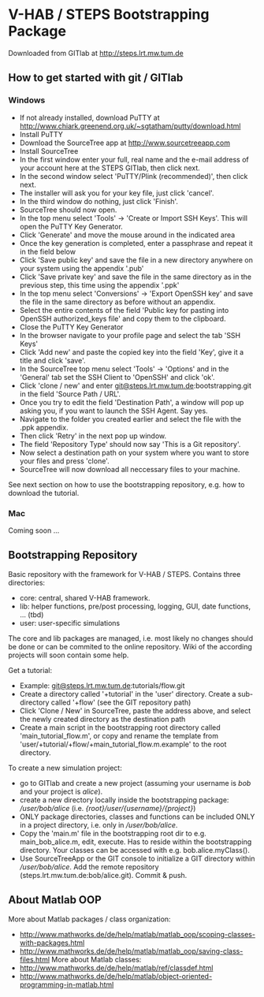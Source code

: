 V-HAB / STEPS Bootstrapping Package
===================================
Downloaded from GITlab at http://steps.lrt.mw.tum.de

How to get started with git / GITlab
------------------------------------

### Windows ###

* If not already installed, download PuTTY at http://www.chiark.greenend.org.uk/~sgtatham/putty/download.html
* Install PuTTY
* Download the SourceTree app at http://www.sourcetreeapp.com
* Install SourceTree
* In the first window enter your full, real name and the e-mail address of your account here at the STEPS GITlab, then click next.
* In the second window select 'PuTTY/Plink (recommended)', then click next.
* The installer will ask you for your key file, just click 'cancel'.
* In the third window do nothing, just click 'Finish'.
* SourceTree should now open.
* In the top menu select 'Tools' -> 'Create or Import SSH Keys'. This will open the PuTTY Key Generator.
* Click 'Generate' and move the mouse around in the indicated area
* Once the key generation is completed, enter a passphrase and repeat it in the field below
* Click 'Save public key' and save the file in a new directory anywhere on your system using the appendix '.pub'
* Click 'Save private key' and save the file in the same directory as in the previous step, this time using the appendix '.ppk'
* In the top menu select 'Conversions' -> 'Export OpenSSH key' and save the file in the same directory as before without an appendix.
* Select the entire contents of the field 'Public key for pasting into OpenSSH authorized_keys file' and copy them to the clipboard. 
* Close the PuTTY Key Generator
* In the browser navigate to your profile page and select the tab 'SSH Keys'
* Click 'Add new' and paste the copied key into the field 'Key', give it a title and click 'save'.
* In the SourceTree top menu select 'Tools' -> 'Options' and in the 'General' tab set the SSH Client to 'OpenSSH' and click 'ok'.
* Click 'clone / new' and enter git@steps.lrt.mw.tum.de:bootstrapping.git in the field 'Source Path / URL'.
* Once you try to edit the field 'Destination Path', a window will pop up asking you, if you want to launch the SSH Agent. Say yes.
* Navigate to the folder you created earlier and select the file with the .ppk appendix.
* Then click 'Retry' in the next pop up window.
* The field 'Repository Type' should now say 'This is a Git repository'.
* Now select a destination path on your system where you want to store your files and press 'clone'.
* SourceTree will now download all neccessary files to your machine. 

See next section on how to use the bootstrapping repository, e.g. how to download the tutorial.

### Mac ###
Coming soon ...


Bootstrapping Repository
------------------------
Basic repository with the framework for V-HAB / STEPS. Contains three directories:
* core: central, shared V-HAB framework.
* lib: helper functions, pre/post processing, logging, GUI, date functions, ... (tbd)
* user: user-specific simulations

The core and lib packages are managed, i.e. most likely no changes should be done or can be commited to the online repository. Wiki of the according projects will soon contain some help.

Get a tutorial:

* Example: git@steps.lrt.mw.tum.de:tutorials/flow.git
* Create a directory called '+tutorial' in the 'user' directory. Create a sub-directory called '+flow' (see the GIT repository path)
* Click 'Clone / New' in SourceTree, paste the address above, and select the newly created directory as the destination path
* Create a main script in the bootstrapping root directory called 'main_tutorial_flow.m', or copy and rename the template from 'user/+tutorial/+flow/+main_tutorial_flow.m.example' to the root directory.


To create a new simulation project:
* go to GITlab and create a new project (assuming your username is *bob* and your project is *alice*).
* create a new directory locally inside the bootstrapping package: */user/bob/alice* (i.e. *{root}/user/{username}/{project}*)
* ONLY package directories, classes and functions can be included ONLY in a project directory, i.e. only in */user/bob/alice*.
* Copy the 'main.m' file in the bootstrapping root dir to e.g. main_bob_alice.m, edit, execute. Has to reside within the bootstrapping directory. Your classes can be accessed with e.g. bob.alice.myClass().
* Use SourceTreeApp or the GIT console to initialize a GIT directory within */user/bob/alice*. Add the remote repository (steps.lrt.mw.tum.de:bob/alice.git). Commit & push.


About Matlab OOP
----------------
More about Matlab packages / class organization:
* http://www.mathworks.de/de/help/matlab/matlab_oop/scoping-classes-with-packages.html
* http://www.mathworks.de/de/help/matlab/matlab_oop/saving-class-files.html
More about Matlab classes:
* http://www.mathworks.de/de/help/matlab/ref/classdef.html
* http://www.mathworks.de/de/help/matlab/object-oriented-programming-in-matlab.html